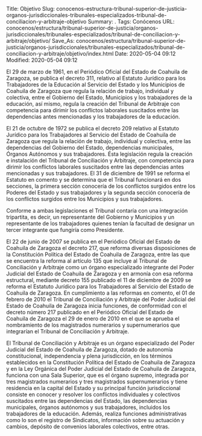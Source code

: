 Title: Objetivo
Slug: conocenos-estructura-tribunal-superior-de-justicia-organos-jurisdiccionales-tribunales-especializados-tribunal-de-conciliacion-y-arbitraje-objetivo
Summary: .
Tags: Conócenos
URL: conocenos/estructura/tribunal-superior-de-justicia/organos-jurisdiccionales/tribunales-especializados/tribunal-de-conciliacion-y-arbitraje/objetivo/
Save_As: conocenos/estructura/tribunal-superior-de-justicia/organos-jurisdiccionales/tribunales-especializados/tribunal-de-conciliacion-y-arbitraje/objetivo/index.html
Date: 2020-05-04 09:12
Modified: 2020-05-04 09:12


El 29 de marzo de 1961, en el Periódico Oficial del Estado de Coahuila de Zaragoza, se publica el decreto 311, relativo al Estatuto Jurídico para los Trabajadores de la Educación al Servicio del Estado y los Municipios de Coahuila de Zaragoza que regula la relación de trabajo, individual y colectiva, entre el Gobierno del Estado, Municipios y los trabajadores de la educación, así mismo, regula la creación del Tribunal de Arbitraje con competencia para dirimir los conflictos laborales suscitados entre las dependencias antes mencionadas y los trabajadores de la educación.

El 21 de octubre de 1972 se publica el decreto 209 relativo al Estatuto Jurídico para los Trabajadores al Servicio del Estado de Coahuila de Zaragoza que regula la relación de trabajo, individual y colectiva, entre las dependencias del Gobierno del Estado, dependencias municipales, Órganos Autónomos y sus trabajadores. Ésta legislación regula la creación e instalación del Tribunal de Conciliación y Arbitraje, con competencia para dirimir los conflictos laborales suscitados entre las dependencias antes mencionadas y sus trabajadores. El 31 de diciembre de 1991 se reforma el Estatuto en comento y se determina que el Tribunal funcionará en dos secciones, la primera sección conocería de los conflictos surgidos entre los Poderes del Estado y sus trabajadores y la segunda sección conocería de los conflictos surgidos entre los Municipios y sus trabajadores.

Conforme a ambas legislaciones el Tribunal contaría con una integración tripartita, es decir, un representante del Gobierno y Municipios y un representante de los trabajadores quienes tenían la facultad de designar un tercer integrante que fungiría como Presidente.

El 22 de junio de 2007 se publica en el Periódico Oficial del Estado de Coahuila de Zaragoza el decreto 217, que reforma diversas disposiciones de la Constitución Política del Estado de Coahuila de Zaragoza, entre las que se encuentra la reforma al artículo 135 que incluye al Tribunal de Conciliación y Arbitraje como un órgano especializado integrante del Poder Judicial del Estado de Coahuila de Zaragoza y en armonía con esa reforma estructural, mediante decreto 155 publicado el 11 de diciembre de 2009 se reforma el Estatuto Jurídico para los Trabajadores al Servicio del Estado de Coahuila de Zaragoza. En cumplimiento a las reformas en comento, el 01 de febrero de 2010 el Tribunal de Conciliación y Arbitraje del Poder Judicial del Estado de Coahuila de Zaragoza inicia funciones, de conformidad con el decreto número 217 publicado en el Periódico Oficial del Estado de Coahuila de Zaragoza el 29 de enero de 2010 en el que se aprueba el nombramiento de los magistrados numerarios y supernumerarios que integrarían el Tribunal de Conciliación y Arbitraje.

El Tribunal de Conciliación y Arbitraje es un órgano especializado del Poder Judicial del Estado de Coahuila de Zaragoza, dotado de autonomía constitucional, independencia y plena jurisdicción, en los términos establecidos en la Constitución Política del Estado de Coahuila de Zaragoza y en la Ley Orgánica del Poder Judicial del Estado de Coahuila de Zaragoza, funciona con una Sala Superior, que es el órgano supremo, integrada por tres magistrados numerarios y tres magistrados supernumerarios y tiene residencia en la capital del Estado y su principal función jurisdiccional consiste en conocer y resolver los conflictos individuales y colectivos suscitados entre las dependencias del Estado, las dependencias municipales, órganos autónomos y sus trabajadores, incluidos los trabajadores de la educación. Además, realiza funciones administrativas como lo son el registro de Sindicatos, información sobre su actuación y cambios, depósito de convenios laborales colectivos, entre otras.





